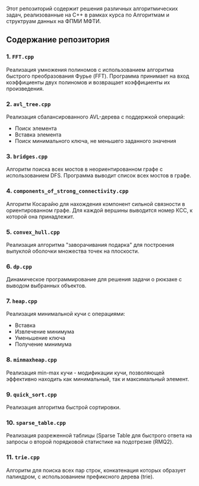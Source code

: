Этот репозиторий содержит решения различных алгоритмических задач, реализованные на C++ в рамках курса по Алгоритмам и структруам данных на ФПМИ МФТИ.

## Содержание репозитория

### 1. `FFT.cpp`
Реализация умножения полиномов с использованием алгоритма быстрого преобразования Фурье (FFT). Программа принимает на вход коэффициенты двух полиномов и возвращает коэффициенты их произведения.

### 2. `avl_tree.cpp`
Реализация сбалансированного AVL-дерева с поддержкой операций:
- Поиск элемента
- Вставка элемента
- Поиск минимального ключа, не меньшего заданного значения

### 3. `bridges.cpp`
Алгоритм поиска всех мостов в неориентированном графе с использованием DFS. Программа выводит список всех мостов в графе.

### 4. `components_of_strong_connectivity.cpp`
Алгоритм Косарайю для нахождения компонент сильной связности в ориентированном графе. Для каждой вершины выводится номер КСС, к которой она принадлежит.

### 5. `convex_hull.cpp`
Реализация алгоритма "заворачивания подарка" для построения выпуклой оболочки множества точек на плоскости.

### 6. `dp.cpp`
Динамическое программирование для решения задачи о рюкзаке с выводом выбранных объектов.

### 7. `heap.cpp`
Реализация минимальной кучи с операциями:
- Вставка
- Извлечение минимума
- Уменьшение ключа
- Получение минимума

### 8. `minmaxheap.cpp`
Реализация min-max кучи - модификации кучи, позволяющей эффективно находить как минимальный, так и максимальный элемент.

### 9. `quick_sort.cpp`
Реализация алгоритма быстрой сортировки.

### 10. `sparse_table.cpp`
Реализация разреженной таблицы (Sparse Table для быстрого ответа на запросы о второй порядковой статистике на подотрезке (RMQ2).

### 11. `trie.cpp`
Алгоритм для поиска всех пар строк, конкатенация которых образует палиндром, с использованием префиксного дерева (trie).
